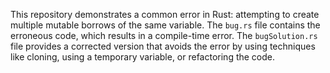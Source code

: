 This repository demonstrates a common error in Rust: attempting to create multiple mutable borrows of the same variable. The `bug.rs` file contains the erroneous code, which results in a compile-time error. The `bugSolution.rs` file provides a corrected version that avoids the error by using techniques like cloning, using a temporary variable, or refactoring the code.